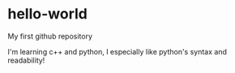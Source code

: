 # hello-world
My first github repository

I'm learning c++ and python, I especially like python's syntax and readability!
